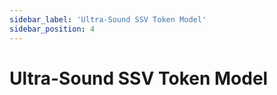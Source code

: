 ```yaml
---
sidebar_label: 'Ultra-Sound SSV Token Model'
sidebar_position: 4
---
```


# Ultra-Sound SSV Token Model

